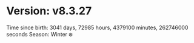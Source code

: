 # Version: v8.3.27
Time since birth: 3041 days, 72985 hours, 4379100 minutes, 262746000 seconds
Season: Winter ❄️
